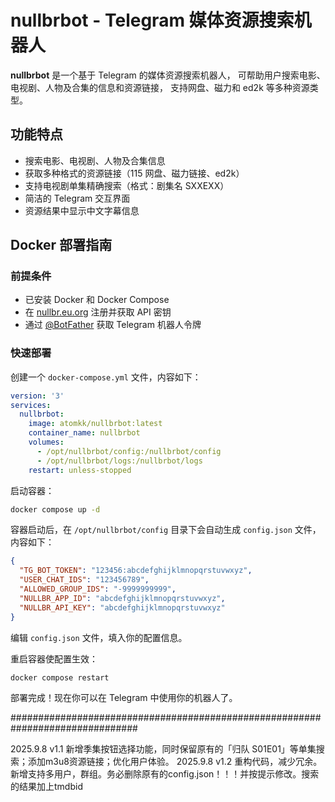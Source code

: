 # nullbrbot - Telegram 媒体资源搜索机器人

**nullbrbot** 是一个基于 Telegram 的媒体资源搜索机器人，
可帮助用户搜索电影、电视剧、人物及合集的信息和资源链接，
支持网盘、磁力和 ed2k 等多种资源类型。

## 功能特点

- 搜索电影、电视剧、人物及合集信息
- 获取多种格式的资源链接（115 网盘、磁力链接、ed2k）
- 支持电视剧单集精确搜索（格式：剧集名 SXXEXX）
- 简洁的 Telegram 交互界面
- 资源结果中显示中文字幕信息

## Docker 部署指南

### 前提条件

- 已安装 Docker 和 Docker Compose
- 在 [nullbr.eu.org](https://nullbr.eu.org) 注册并获取 API 密钥
- 通过 [@BotFather](https://t.me/BotFather) 获取 Telegram 机器人令牌

### 快速部署

创建一个 `docker-compose.yml` 文件，内容如下：

```yaml
version: '3'
services:
  nullbrbot:
    image: atomkk/nullbrbot:latest
    container_name: nullbrbot
    volumes:
      - /opt/nullbrbot/config:/nullbrbot/config
      - /opt/nullbrbot/logs:/nullbrbot/logs
    restart: unless-stopped
```

启动容器：

```bash
docker compose up -d
```

容器启动后，在 `/opt/nullbrbot/config` 目录下会自动生成 `config.json` 文件，内容如下：

```json
{
  "TG_BOT_TOKEN": "123456:abcdefghijklmnopqrstuvwxyz",
  "USER_CHAT_IDS": "123456789",
  "ALLOWED_GROUP_IDS": "-9999999999",
  "NULLBR_APP_ID": "abcdefghijklmnopqrstuvwxyz",
  "NULLBR_API_KEY": "abcdefghijklmnopqrstuvwxyz"
}
```

编辑 `config.json` 文件，填入你的配置信息。

重启容器使配置生效：

```bash
docker compose restart
```

部署完成！现在你可以在 Telegram 中使用你的机器人了。


###############################################################################

2025.9.8 v1.1 新增季集按钮选择功能，同时保留原有的「归队 S01E01」等单集搜索；添加m3u8资源链接；优化用户体验。
2025.9.8 v1.2 重构代码，减少冗余。新增支持多用户，群组。务必删除原有的config.json！！！并按提示修改。搜索的结果加上tmdbid
